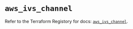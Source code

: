 # `aws_ivs_channel`

Refer to the Terraform Registory for docs: [`aws_ivs_channel`](https://www.terraform.io/docs/providers/aws/r/ivs_channel).
